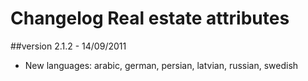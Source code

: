 Changelog Real estate attributes
================================

##version 2.1.2 - 14/09/2011

* New languages: arabic, german, persian, latvian, russian, swedish